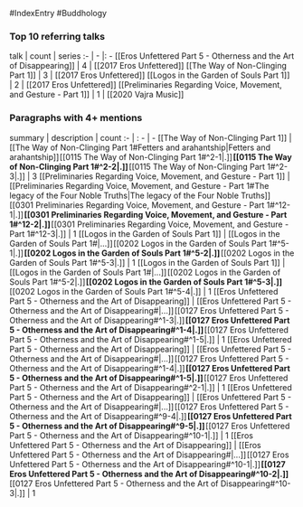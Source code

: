 #IndexEntry #Buddhology

### Top 10 referring talks
talk | count | series
:- | - |: -
[[Eros Unfettered Part 5 - Otherness and the Art of Disappearing]] | 4 | [[2017 Eros Unfettered]]
[[The Way of Non-Clinging Part 1]] | 3 | [[2017 Eros Unfettered]]
[[Logos in the Garden of Souls Part 1]] | 2 | [[2017 Eros Unfettered]]
[[Preliminaries Regarding Voice, Movement, and Gesture - Part 1]] | 1 | [[2020 Vajra Music]]

### Paragraphs with 4+ mentions
summary | description | count
:- | : - | -
[[The Way of Non-Clinging Part 1]] | [[The Way of Non-Clinging Part 1#Fetters and arahantship\|Fetters and arahantship]] [[0115 The Way of Non-Clinging Part 1#^2-1\|.]] **[[0115 The Way of Non-Clinging Part 1#^2-2\|.]]** [[0115 The Way of Non-Clinging Part 1#^2-3\|.]] | 3
[[Preliminaries Regarding Voice, Movement, and Gesture - Part 1]] | [[Preliminaries Regarding Voice, Movement, and Gesture - Part 1#The legacy of the Four Noble Truths\|The legacy of the Four Noble Truths]] [[0301 Preliminaries Regarding Voice, Movement, and Gesture - Part 1#^12-1\|.]] **[[0301 Preliminaries Regarding Voice, Movement, and Gesture - Part 1#^12-2\|.]]** [[0301 Preliminaries Regarding Voice, Movement, and Gesture - Part 1#^12-3\|.]] | 1
[[Logos in the Garden of Souls Part 1]] | [[Logos in the Garden of Souls Part 1#\|...]] [[0202 Logos in the Garden of Souls Part 1#^5-1\|.]] **[[0202 Logos in the Garden of Souls Part 1#^5-2\|.]]** [[0202 Logos in the Garden of Souls Part 1#^5-3\|.]] | 1
[[Logos in the Garden of Souls Part 1]] | [[Logos in the Garden of Souls Part 1#\|...]] [[0202 Logos in the Garden of Souls Part 1#^5-2\|.]] **[[0202 Logos in the Garden of Souls Part 1#^5-3\|.]]** [[0202 Logos in the Garden of Souls Part 1#^5-4\|.]] | 1
[[Eros Unfettered Part 5 - Otherness and the Art of Disappearing]] | [[Eros Unfettered Part 5 - Otherness and the Art of Disappearing#\|...]] [[0127 Eros Unfettered Part 5 - Otherness and the Art of Disappearing#^1-3\|.]] **[[0127 Eros Unfettered Part 5 - Otherness and the Art of Disappearing#^1-4\|.]]** [[0127 Eros Unfettered Part 5 - Otherness and the Art of Disappearing#^1-5\|.]] | 1
[[Eros Unfettered Part 5 - Otherness and the Art of Disappearing]] | [[Eros Unfettered Part 5 - Otherness and the Art of Disappearing#\|...]] [[0127 Eros Unfettered Part 5 - Otherness and the Art of Disappearing#^1-4\|.]] **[[0127 Eros Unfettered Part 5 - Otherness and the Art of Disappearing#^1-5\|.]]** [[0127 Eros Unfettered Part 5 - Otherness and the Art of Disappearing#^2-1\|.]] | 1
[[Eros Unfettered Part 5 - Otherness and the Art of Disappearing]] | [[Eros Unfettered Part 5 - Otherness and the Art of Disappearing#\|...]] [[0127 Eros Unfettered Part 5 - Otherness and the Art of Disappearing#^9-4\|.]] **[[0127 Eros Unfettered Part 5 - Otherness and the Art of Disappearing#^9-5\|.]]** [[0127 Eros Unfettered Part 5 - Otherness and the Art of Disappearing#^10-1\|.]] | 1
[[Eros Unfettered Part 5 - Otherness and the Art of Disappearing]] | [[Eros Unfettered Part 5 - Otherness and the Art of Disappearing#\|...]] [[0127 Eros Unfettered Part 5 - Otherness and the Art of Disappearing#^10-1\|.]] **[[0127 Eros Unfettered Part 5 - Otherness and the Art of Disappearing#^10-2\|.]]** [[0127 Eros Unfettered Part 5 - Otherness and the Art of Disappearing#^10-3\|.]] | 1

